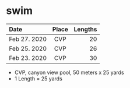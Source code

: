 # swim



| Date| Place | Lengths |
| :------------- |:-------------:| -----:|
| Feb 27. 2020 | CVP | 20 |
| Feb 25. 2020 | CVP | 26 |
| Feb 23. 2020 | CVP | 30 |





* CVP, canyon view pool, 50 meters x 25 yards
* 1 Length = 25 yards
